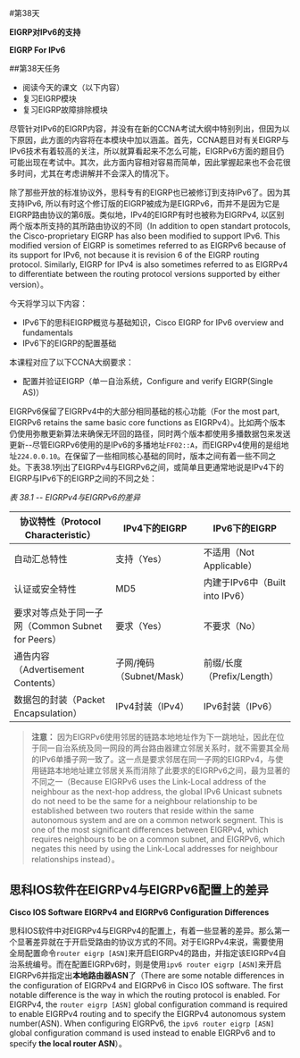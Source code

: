 #第38天

**EIGRP对IPv6的支持**

**EIGRP For IPv6**

##第38天任务

- 阅读今天的课文（以下内容）
- 复习EIGRP模块
- 复习EIGRP故障排除模块

尽管针对IPv6的EIGRP内容，并没有在新的CCNA考试大纲中特别列出，但因为以下原因，此方面的内容将在本模块中加以涵盖。首先，CCNA题目对有关EIGRP与IPv6技术有着较高的关注，所以就算看起来不怎么可能，EIGRPv6方面的题目仍可能出现在考试中。其次，此方面内容相对容易而简单，因此掌握起来也不会花很多时间，尤其在考虑讲解并不会深入的情况下。

除了那些开放的标准协议外，思科专有的EIGRP也已被修订到支持IPv6了。因为其支持IPv6, 所以有时这个修订版的EIGRP被成为是EIGRPv6，而并不是因为它是EIGRP路由协议的第6版。类似地，IPv4的EIGRP有时也被称为EIGRPv4, 以区别两个版本所支持的其所路由协议的不同（In addition to open standart protocols, the Cisco-proprietary EIGRP has also been modified to support IPv6. This modified version of EIGRP is sometimes referred to as EIGRPv6 because of its support for IPv6, not because it is revision 6 of the EIGRP routing protocol. Similarly, EIGRP for IPv4 is also sometimes referred to as EIGRPv4 to differentiate between the routing protocol versions supported by either version）。

今天将学习以下内容：

- IPv6下的思科EIGRP概览与基础知识，Cisco EIGRP for IPv6 overview and fundamentals
- IPv6下的EIGRP的配置基础

本课程对应了以下CCNA大纲要求：

- 配置并验证EIGRP（单一自治系统，Configure and verify EIGRP(Single AS)）

EIGRPv6保留了EIGRPv4中的大部分相同基础的核心功能（For the most part, EIGRPv6 retains the same basic core functions as EIGRPv4）。比如两个版本仍使用弥散更新算法来确保无环回的路径，同时两个版本都使用多播数据包来发送更新--尽管EIGRPv6使用的是IPv6的多播地址`FF02::A`，而EIGRPv4使用的是组地址`224.0.0.10`。在保留了一些相同核心基础的同时，版本之间有着一些不同之处。下表38.1列出了EIGRPv4与EIGRPv6之间，或简单且更通常地说是IPv4下的EIGRP与IPv6下的EIGRP之间的不同之处：

*表 38.1 -- EIGRPv4与EIGRPv6的差异*

| 协议特性（Protocol Characteristic） | IPv4下的EIGRP | IPv6下的EIGRP |
| ------ | ------ | ------ |
| 自动汇总特性 | 支持（Yes） | 不适用（Not Applicable） |
| 认证或安全特性 | MD5 | 内建于IPv6中（Built into IPv6） |
| 要求对等点处于同一子网（Common Subnet for Peers） | 要求（Yes） | 不要求（No） |
| 通告内容（Advertisement Contents）| 子网/掩码（Subnet/Mask） | 前缀/长度（Prefix/Length） |
| 数据包的封装（Packet Encapsulation） | IPv4封装（IPv4） | IPv6封装（IPv6） |

> **注意：** 因为EIGRPv6使用邻居的链路本地地址作为下一跳地址，因此在位于同一自治系统及同一网段的两台路由器建立邻居关系时，就不需要其全局的IPv6单播子网一致了。这一点是要求邻居在同一子网的EIGRPv4，与使用链路本地地址建立邻居关系而消除了此要求的EIGRPv6之间，最为显著的不同之一（Because EIGRPv6 uses the Link-Local address of the neighbour as the next-hop address, the global IPv6 Unicast subnets do not need to be the same for a neighbour relationship to be established between two routers that reside within the same autonomous system and are on a common network segment. This is one of the most significant differences between EIGRPv4, which requires neighbours to be on a common subnet, and EIGRPv6, which negates this need by using the Link-Local addresses for neighbour relationships instead）。

## 思科IOS软件在EIGRPv4与EIGRPv6配置上的差异

**Cisco IOS Software EIGRPv4 and EIGRPv6 Configuration Differences**

思科IOS软件中对EIGRPv4与EIGRPv4的配置上，有着一些显著的差异。那么第一个显著差异就在于开启受路由的协议方式的不同。对于EIGRPv4来说，需要使用全局配置命令`router eigrp [ASN]`来开启EIGRPv4的路由，并指定该EIGRPv4自治系统编号。而在配置EIGRPv6时，则是使用`ipv6 router eigrp [ASN]`来开启EIGRPv6并指定出**本地路由器ASN**了（There are some notable differences in the configuration of EIGRPv4 and EIGRPv6 in Cisco IOS software. The first notable difference is the way in which the routing protocol is enabled. For EIGRPv4, the `router eigrp [ASN]` global configuration command is required to enable EIGRPv4 routing and to specify the EIGRPv4 autonomous system number(ASN). When configuring EIGRPv6, the `ipv6 router eigrp [ASN]` global configuration command is used instead to enable EIGRPv6 and to specify **the local router ASN**）。


